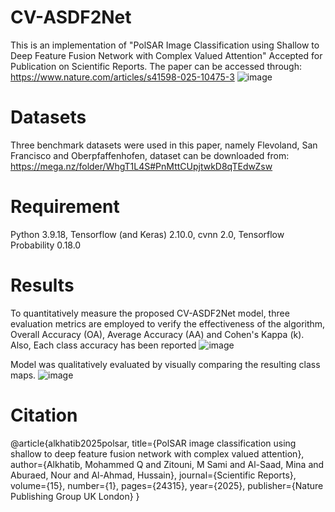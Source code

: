 # CV-ASDF2Net
This is an implementation of "PolSAR Image Classification using Shallow to Deep Feature Fusion Network with Complex Valued Attention" Accepted for Publication on Scientific Reports. The paper can be accessed through:
https://www.nature.com/articles/s41598-025-10475-3
![image](https://github.com/user-attachments/assets/52261d53-1451-4cb9-9503-3da89b1b1c6a)

# Datasets
Three benchmark datasets were used in this paper, namely Flevoland, San Francisco and Oberpfaffenhofen, dataset can be downloaded from:
https://mega.nz/folder/WhgT1L4S#PnMttCUpjtwkD8qTEdwZsw

# Requirement
Python 3.9.18, Tensorflow (and Keras) 2.10.0, cvnn 2.0, Tensorflow Probability 0.18.0

# Results
To quantitatively measure the proposed CV-ASDF2Net model, three evaluation metrics are employed to verify the effectiveness of the algorithm, Overall Accuracy (OA), Average Accuracy (AA) and Cohen's Kappa (k). Also, Each class accuracy has been reported
![image](https://github.com/user-attachments/assets/33cb2b25-b5f1-4277-a475-56e8831339e0)

Model was qualitatively evaluated by visually comparing the resulting class maps.
![image](https://github.com/user-attachments/assets/b3e767e3-59f0-4401-920b-2efd2014bfa6)

# Citation
@article{alkhatib2025polsar,
  title={PolSAR image classification using shallow to deep feature fusion network with complex valued attention},
  author={Alkhatib, Mohammed Q and Zitouni, M Sami and Al-Saad, Mina and Aburaed, Nour and Al-Ahmad, Hussain},
  journal={Scientific Reports},
  volume={15},
  number={1},
  pages={24315},
  year={2025},
  publisher={Nature Publishing Group UK London}
}

